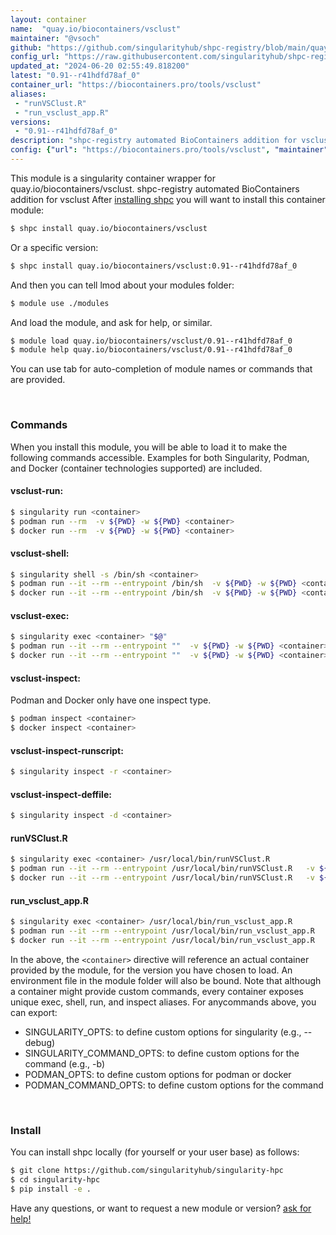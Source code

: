 ```yaml
---
layout: container
name:  "quay.io/biocontainers/vsclust"
maintainer: "@vsoch"
github: "https://github.com/singularityhub/shpc-registry/blob/main/quay.io/biocontainers/vsclust/container.yaml"
config_url: "https://raw.githubusercontent.com/singularityhub/shpc-registry/main/quay.io/biocontainers/vsclust/container.yaml"
updated_at: "2024-06-20 02:55:49.818200"
latest: "0.91--r41hdfd78af_0"
container_url: "https://biocontainers.pro/tools/vsclust"
aliases:
 - "runVSClust.R"
 - "run_vsclust_app.R"
versions:
 - "0.91--r41hdfd78af_0"
description: "shpc-registry automated BioContainers addition for vsclust"
config: {"url": "https://biocontainers.pro/tools/vsclust", "maintainer": "@vsoch", "description": "shpc-registry automated BioContainers addition for vsclust", "latest": {"0.91--r41hdfd78af_0": "sha256:f1f251c5e4b3213d30aa2de1b96fbd4be924ed5696cd053f0e26c240015ce7cd"}, "tags": {"0.91--r41hdfd78af_0": "sha256:f1f251c5e4b3213d30aa2de1b96fbd4be924ed5696cd053f0e26c240015ce7cd"}, "docker": "quay.io/biocontainers/vsclust", "aliases": {"runVSClust.R": "/usr/local/bin/runVSClust.R", "run_vsclust_app.R": "/usr/local/bin/run_vsclust_app.R"}}
---
```


This module is a singularity container wrapper for quay.io/biocontainers/vsclust.
shpc-registry automated BioContainers addition for vsclust
After [installing shpc](#install) you will want to install this container module:


```bash
$ shpc install quay.io/biocontainers/vsclust
```

Or a specific version:

```bash
$ shpc install quay.io/biocontainers/vsclust:0.91--r41hdfd78af_0
```

And then you can tell lmod about your modules folder:

```bash
$ module use ./modules
```

And load the module, and ask for help, or similar.

```bash
$ module load quay.io/biocontainers/vsclust/0.91--r41hdfd78af_0
$ module help quay.io/biocontainers/vsclust/0.91--r41hdfd78af_0
```

You can use tab for auto-completion of module names or commands that are provided.

<br>

### Commands

When you install this module, you will be able to load it to make the following commands accessible.
Examples for both Singularity, Podman, and Docker (container technologies supported) are included.

#### vsclust-run:

```bash
$ singularity run <container>
$ podman run --rm  -v ${PWD} -w ${PWD} <container>
$ docker run --rm  -v ${PWD} -w ${PWD} <container>
```

#### vsclust-shell:

```bash
$ singularity shell -s /bin/sh <container>
$ podman run --it --rm --entrypoint /bin/sh  -v ${PWD} -w ${PWD} <container>
$ docker run --it --rm --entrypoint /bin/sh  -v ${PWD} -w ${PWD} <container>
```

#### vsclust-exec:

```bash
$ singularity exec <container> "$@"
$ podman run --it --rm --entrypoint ""  -v ${PWD} -w ${PWD} <container> "$@"
$ docker run --it --rm --entrypoint ""  -v ${PWD} -w ${PWD} <container> "$@"
```

#### vsclust-inspect:

Podman and Docker only have one inspect type.

```bash
$ podman inspect <container>
$ docker inspect <container>
```

#### vsclust-inspect-runscript:

```bash
$ singularity inspect -r <container>
```

#### vsclust-inspect-deffile:

```bash
$ singularity inspect -d <container>
```


#### runVSClust.R

```bash
$ singularity exec <container> /usr/local/bin/runVSClust.R
$ podman run --it --rm --entrypoint /usr/local/bin/runVSClust.R   -v ${PWD} -w ${PWD} <container> -c " $@"
$ docker run --it --rm --entrypoint /usr/local/bin/runVSClust.R   -v ${PWD} -w ${PWD} <container> -c " $@"
```


#### run_vsclust_app.R

```bash
$ singularity exec <container> /usr/local/bin/run_vsclust_app.R
$ podman run --it --rm --entrypoint /usr/local/bin/run_vsclust_app.R   -v ${PWD} -w ${PWD} <container> -c " $@"
$ docker run --it --rm --entrypoint /usr/local/bin/run_vsclust_app.R   -v ${PWD} -w ${PWD} <container> -c " $@"
```



In the above, the `<container>` directive will reference an actual container provided
by the module, for the version you have chosen to load. An environment file in the
module folder will also be bound. Note that although a container
might provide custom commands, every container exposes unique exec, shell, run, and
inspect aliases. For anycommands above, you can export:

 - SINGULARITY_OPTS: to define custom options for singularity (e.g., --debug)
 - SINGULARITY_COMMAND_OPTS: to define custom options for the command (e.g., -b)
 - PODMAN_OPTS: to define custom options for podman or docker
 - PODMAN_COMMAND_OPTS: to define custom options for the command

<br>

### Install

You can install shpc locally (for yourself or your user base) as follows:

```bash
$ git clone https://github.com/singularityhub/singularity-hpc
$ cd singularity-hpc
$ pip install -e .
```

Have any questions, or want to request a new module or version? [ask for help!](https://github.com/singularityhub/singularity-hpc/issues)